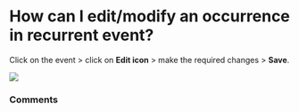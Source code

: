 # How can I edit/modify an occurrence in recurrent event?

<p class="no-margin">Click on the event &gt; click on <b>Edit icon</b> &gt; make the required changes &gt; <b>Save</b>.</p>
<p class="no-margin"></p>
<div class="intercom-container"><img src="/assets/img/teams-pro/image_160.png"></div>

### Comments
<Comments />
